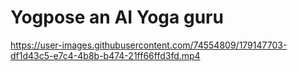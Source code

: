 # Yogpose an AI Yoga guru



https://user-images.githubusercontent.com/74554809/179147703-df1d43c5-e7c4-4b8b-b474-21ff66ffd3fd.mp4

